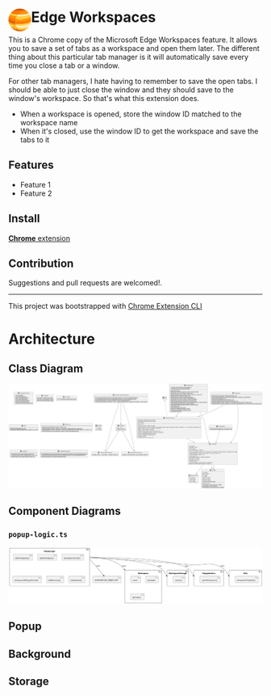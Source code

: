 # <img src="public/icons/icon_48.png" width="45" align="left">Edge Workspaces

This is a Chrome copy of the Microsoft Edge Workspaces feature. It allows you to save a set of tabs as a workspace and open them later.
The different thing about this particular tab manager is it will automatically save every time you close a tab or a window.

For other tab managers, I hate having to remember to save the open tabs. I should be able to just close the window and they should save to the window's workspace. 
So that's what this extension does.

* When a workspace is opened, store the window ID matched to the workspace name
* When it's closed, use the window ID to get the workspace and save the tabs to it

## Features

- Feature 1
- Feature 2

## Install

[**Chrome** extension]()


## Contribution

Suggestions and pull requests are welcomed!.

---

This project was bootstrapped with [Chrome Extension CLI](https://github.com/dutiyesh/chrome-extension-cli)


# Architecture
## Class Diagram
![Project Diagram](docs\diagrams\out\class\project\project.png)

## Component Diagrams
### `popup-logic.ts`
![Popup Logic Component Diagram](docs\diagrams\out\component\popup-logic\component-popup-logic.png)



## Popup

## Background

## Storage
